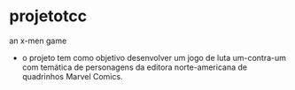 # projetotcc
an x-men game 

- o projeto tem como objetivo desenvolver um jogo de luta um-contra-um com temática de personagens da editora norte-americana de quadrinhos Marvel Comics.  

